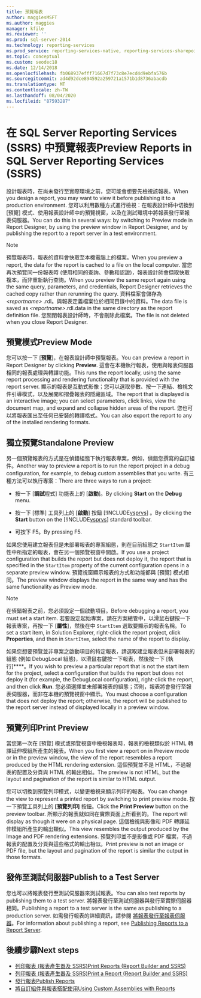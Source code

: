 ```yaml
---
title: 預覽報表
author: maggiesMSFT
ms.author: maggies
manager: kfile
ms.reviewer: ''
ms.prod: sql-server-2014
ms.technology: reporting-services
ms.prod_service: reporting-services-native, reporting-services-sharepoint
ms.topic: conceptual
ms.custom: seodec18
ms.date: 12/14/2018
ms.openlocfilehash: fb068937efff71667d7f73c8e7ecd4d9ebfa576b
ms.sourcegitcommit: ad4d92dce894592a259721a1571b1d8736abacdb
ms.translationtype: MT
ms.contentlocale: zh-TW
ms.lasthandoff: 08/04/2020
ms.locfileid: "87593287"
---
```

# <a name="preview-reports-in-sql-server-reporting-services-ssrs"></a><span data-ttu-id="54e00-102">在 SQL Server Reporting Services (SSRS) 中預覽報表</span><span class="sxs-lookup"><span data-stu-id="54e00-102">Preview Reports in SQL Server Reporting Services (SSRS)</span></span>

  <span data-ttu-id="54e00-103">設計報表時，在尚未發行至實際環境之前，您可能會想要先檢視該報表。</span><span class="sxs-lookup"><span data-stu-id="54e00-103">When you design a report, you may want to view it before publishing it to a production environment.</span></span> <span data-ttu-id="54e00-104">您可以利用數種方式進行檢視：在報表設計師中切換到 [預覽] 模式、使用報表設計師中的預覽視窗，以及在測試環境中將報表發行至報表伺服器。</span><span class="sxs-lookup"><span data-stu-id="54e00-104">You can do this in several ways: by switching to Preview mode in Report Designer, by using the preview window in Report Designer, and by publishing the report to a report server in a test environment.</span></span>  
  
> [!NOTE]  
> <span data-ttu-id="54e00-105">預覽報表時，報表的資料會快取至本機電腦上的檔案。</span><span class="sxs-lookup"><span data-stu-id="54e00-105">When you preview a report, the data for the report is cached to a file on the local computer.</span></span> <span data-ttu-id="54e00-106">當您再次預覽同一份報表時 (使用相同的查詢、參數和認證)，報表設計師會擷取快取複本，而非重新執行查詢。</span><span class="sxs-lookup"><span data-stu-id="54e00-106">When you preview the same report again using the same query, parameters, and credentials, Report Designer retrieves the cached copy rather than rerunning the query.</span></span> <span data-ttu-id="54e00-107">資料檔案會儲存為 *\<reportname>* .rdl。與報表定義檔案位於相同目錄中的資料。</span><span class="sxs-lookup"><span data-stu-id="54e00-107">The data file is saved as *\<reportname>*.rdl.data in the same directory as the report definition file.</span></span> <span data-ttu-id="54e00-108">您關閉報表設計師時，不會刪除此檔案。</span><span class="sxs-lookup"><span data-stu-id="54e00-108">The file is not deleted when you close Report Designer.</span></span>  
  
## <a name="preview-mode"></a><span data-ttu-id="54e00-109">預覽模式</span><span class="sxs-lookup"><span data-stu-id="54e00-109">Preview Mode</span></span>

 <span data-ttu-id="54e00-110">您可以按一下 [**預覽**]，在報表設計師中預覽報表。</span><span class="sxs-lookup"><span data-stu-id="54e00-110">You can preview a report in Report Designer by clicking **Preview**.</span></span> <span data-ttu-id="54e00-111">這會在本機執行報表，使用與報表伺服器相同的報表處理與轉譯功能。</span><span class="sxs-lookup"><span data-stu-id="54e00-111">This runs the report locally, using the same report processing and rendering functionality that is provided with the report server.</span></span> <span data-ttu-id="54e00-112">顯示的報表是互動式影像；您可以選取參數、按一下連結、檢視文件引導模式，以及展開和摺疊報表的隱藏區域。</span><span class="sxs-lookup"><span data-stu-id="54e00-112">The report that is displayed is an interactive image; you can select parameters, click links, view the document map, and expand and collapse hidden areas of the report.</span></span> <span data-ttu-id="54e00-113">您也可以將報表匯出至任何已安裝的轉譯格式。</span><span class="sxs-lookup"><span data-stu-id="54e00-113">You can also export the report to any of the installed rendering formats.</span></span>  
  
## <a name="standalone-preview"></a><span data-ttu-id="54e00-114">獨立預覽</span><span class="sxs-lookup"><span data-stu-id="54e00-114">Standalone Preview</span></span>

 <span data-ttu-id="54e00-115">另一個預覽報表的方式是在偵錯組態下執行報表專案，例如，偵錯您撰寫的自訂組件。</span><span class="sxs-lookup"><span data-stu-id="54e00-115">Another way to preview a report is to run the report project in a debug configuration, for example, to debug custom assemblies that you write.</span></span> <span data-ttu-id="54e00-116">有三種方法可以執行專案：</span><span class="sxs-lookup"><span data-stu-id="54e00-116">There are three ways to run a project:</span></span>  
  
- <span data-ttu-id="54e00-117">按一下 [**調試**程式] 功能表上的 [**啟動**]。</span><span class="sxs-lookup"><span data-stu-id="54e00-117">By clicking **Start** on the **Debug** menu.</span></span>  
  
- <span data-ttu-id="54e00-118">按一下 [標準] 工具列上的 [**啟動**] 按鈕 [!INCLUDE[vsprvs](../../includes/vsprvs-md.md)] 。</span><span class="sxs-lookup"><span data-stu-id="54e00-118">By clicking the **Start** button on the [!INCLUDE[vsprvs](../../includes/vsprvs-md.md)] standard toolbar.</span></span>  
  
- <span data-ttu-id="54e00-119">可按下 F5。</span><span class="sxs-lookup"><span data-stu-id="54e00-119">By pressing F5.</span></span>  
  
 <span data-ttu-id="54e00-120">如果您使用建立報表但是未部署報表的專案組態，則在目前組態之 `StartItem` 屬性中所指定的報表，會在另一個預覽視窗中開啟。</span><span class="sxs-lookup"><span data-stu-id="54e00-120">If you use a project configuration that builds the report but does not deploy it, the report that is specified in the `StartItem` property of the current configuration opens in a separate preview window.</span></span> <span data-ttu-id="54e00-121">預覽視窗顯示報表的方式和功能都與 [預覽] 模式相同。</span><span class="sxs-lookup"><span data-stu-id="54e00-121">The preview window displays the report in the same way and has the same functionality as Preview mode.</span></span>  
  
> [!NOTE]  
> <span data-ttu-id="54e00-122">在偵錯報表之前，您必須設定一個啟動項目。</span><span class="sxs-lookup"><span data-stu-id="54e00-122">Before debugging a report, you must set a start item.</span></span> <span data-ttu-id="54e00-123">若要設定起始專案，請在方案總管中，以滑鼠右鍵按一下報表專案，再按一下 [**屬性**]，然後在中 `StartItem` 選取要顯示的報表名稱。</span><span class="sxs-lookup"><span data-stu-id="54e00-123">To set a start item, in Solution Explorer, right-click the report project, click **Properties**, and then in `StartItem`, select the name of the report to display.</span></span>  
  
 <span data-ttu-id="54e00-124">如果您想要預覽並非專案之啟動項目的特定報表，請選取建立報表但未部署報表的組態 (例如 DebugLocal 組態)，以滑鼠右鍵按一下報表，然後按一下 [執行]\*\*\*\*。</span><span class="sxs-lookup"><span data-stu-id="54e00-124">If you wish to preview a particular report that is not the start item for the project, select a configuration that builds the report but does not deploy it (for example, the DebugLocal configuration), right-click the report, and then click **Run**.</span></span> <span data-ttu-id="54e00-125">您必須選擇並未部署報表的組態；否則，報表將會發行至報表伺服器，而非在本機的預覽視窗中顯示。</span><span class="sxs-lookup"><span data-stu-id="54e00-125">You must choose a configuration that does not deploy the report; otherwise, the report will be published to the report server instead of displayed locally in a preview window.</span></span>  
  
## <a name="print-preview"></a><span data-ttu-id="54e00-126">預覽列印</span><span class="sxs-lookup"><span data-stu-id="54e00-126">Print Preview</span></span>

 <span data-ttu-id="54e00-127">當您第一次在 [預覽] 模式或預覽視窗中檢視報表時，報表的檢視類似於 HTML 轉譯延伸模組所產生的報表。</span><span class="sxs-lookup"><span data-stu-id="54e00-127">When you first view a report on in Preview mode or in the preview window, the view of the report resembles a report produced by the HTML rendering extension.</span></span> <span data-ttu-id="54e00-128">這個預覽並不是 HTML，不過報表的配置及分頁與 HTML 的輸出相似。</span><span class="sxs-lookup"><span data-stu-id="54e00-128">The preview is not HTML, but the layout and pagination of the report is similar to HTML output.</span></span>  
  
 <span data-ttu-id="54e00-129">您可以切換到預覽列印模式，以變更檢視來顯示列印的報表。</span><span class="sxs-lookup"><span data-stu-id="54e00-129">You can change the view to represent a printed report by switching to print preview mode.</span></span> <span data-ttu-id="54e00-130">按一下預覽工具列上的 **[預覽列印]** 按鈕。</span><span class="sxs-lookup"><span data-stu-id="54e00-130">Click the **Print Preview** button on the preview toolbar.</span></span> <span data-ttu-id="54e00-131">所顯示的報表就如同在實際頁面上所看到的。</span><span class="sxs-lookup"><span data-stu-id="54e00-131">The report will display as though it were on a physical page.</span></span> <span data-ttu-id="54e00-132">這個檢視與影像和 PDF 轉譯延伸模組所產生的輸出類似。</span><span class="sxs-lookup"><span data-stu-id="54e00-132">This view resembles the output produced by the Image and PDF rendering extensions.</span></span> <span data-ttu-id="54e00-133">預覽列印並不是影像或 PDF 檔案，不過報表的配置及分頁與這些格式的輸出相似。</span><span class="sxs-lookup"><span data-stu-id="54e00-133">Print preview is not an image or PDF file, but the layout and pagination of the report is similar the output in those formats.</span></span>  
  
## <a name="publish-to-a-test-server"></a><span data-ttu-id="54e00-134">發佈至測試伺服器</span><span class="sxs-lookup"><span data-stu-id="54e00-134">Publish to a Test Server</span></span>

 <span data-ttu-id="54e00-135">您也可以將報表發行至測試伺服器來測試報表。</span><span class="sxs-lookup"><span data-stu-id="54e00-135">You can also test reports by publishing them to a test server.</span></span> <span data-ttu-id="54e00-136">將報表發行至測試伺服器與發行至實際伺服器相同。</span><span class="sxs-lookup"><span data-stu-id="54e00-136">Publishing a report to a test server is the same as publishing to a production server.</span></span> <span data-ttu-id="54e00-137">如需發行報表的詳細資訊，請參閱 [將報表發行至報表伺服器](publishing-reports-to-a-report-server.md)。</span><span class="sxs-lookup"><span data-stu-id="54e00-137">For information about publishing a report, see [Publishing Reports to a Report Server](publishing-reports-to-a-report-server.md).</span></span>  
  
## <a name="next-steps"></a><span data-ttu-id="54e00-138">後續步驟</span><span class="sxs-lookup"><span data-stu-id="54e00-138">Next steps</span></span>

 - [<span data-ttu-id="54e00-139">列印報表 &#40;報表產生器及 SSRS&#41;</span><span class="sxs-lookup"><span data-stu-id="54e00-139">Print Reports &#40;Report Builder and SSRS&#41;</span></span>](../report-builder/print-reports-report-builder-and-ssrs.md)
 - [<span data-ttu-id="54e00-140">列印報表 &#40;報表產生器及 SSRS&#41;</span><span class="sxs-lookup"><span data-stu-id="54e00-140">Print a Report &#40;Report Builder and SSRS&#41;</span></span>](../report-builder/print-a-report-report-builder-and-ssrs.md)
 - [<span data-ttu-id="54e00-141">發行報表</span><span class="sxs-lookup"><span data-stu-id="54e00-141">Publish Reports</span></span>](../publish-reports.md)
 - [<span data-ttu-id="54e00-142">將自訂組件與報表搭配使用</span><span class="sxs-lookup"><span data-stu-id="54e00-142">Using Custom Assemblies with Reports</span></span>](../custom-assemblies/using-custom-assemblies-with-reports.md)